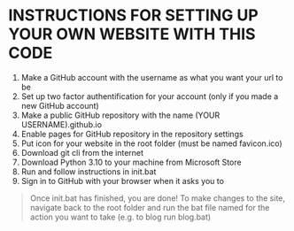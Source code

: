 # INSTRUCTIONS FOR SETTING UP YOUR OWN WEBSITE WITH THIS CODE

1. Make a GitHub account with the username as what you want your url to be
2. Set up two factor authentification for your account (only if you made a new GitHub account)
3. Make a public GitHub repository with the name (YOUR USERNAME).github.io
4. Enable pages for GitHub repository in the repository settings
5. Put icon for your website in the root folder (must be named favicon.ico)
6. Download git cli from the internet
7. Download Python 3.10 to your machine from Microsoft Store
8. Run and follow instructions in init.bat
9. Sign in to GitHub with your browser when it asks you to

> Once init.bat has finished, you are done! To make changes to the site, navigate back to the root folder
> and run the bat file named for the action you want to take (e.g. to blog run blog.bat)
